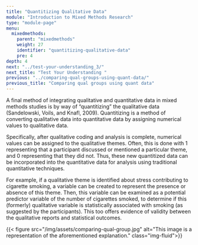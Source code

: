 ```yaml
---
title: "Quantitizing Qualitative Data"
module: "Introduction to Mixed Methods Research"
type: "module-page"
menu:
  mixedmethods:
    parent: "mixedmethods"
    weight: 27
    identifier: "quantitizing-qualitative-data"
    pre: 4
depth: 4
next: "../test-your-understanding_3/"
next_title: "Test Your Understanding "
previous: "../comparing-qual-groups-using-quant-data/"
previous_title: "Comparing qual groups using quant data"
---
```


A final method of integrating qualitative and quantitative data in mixed methods studies is by way of “quantitizing” the qualitative data (Sandelowski, Voils, and Knafl, 2009).  Quantitizing is a method of converting qualitative data into quantitative data by assigning numerical values to qualitative data.

Specifically, after qualitative coding and analysis is complete, numerical values can be assigned to the qualitative themes. Often, this is done with 1 representing that a participant discussed or mentioned a particular theme, and 0 representing that they did not.  Thus, these new quantitized data can be incorporated into the quantitative data for analysis using traditional quantitative techniques.

For example, if a qualitative theme is identified about stress contributing to cigarette smoking, a variable can be created to represent the presence or absence of this theme. Then, this variable can be examined as a potential predictor variable of the number of cigarettes smoked, to determine if this (formerly) qualitative variable is statistically associated with smoking (as suggested by the participants).  This too offers evidence of validity between the qualitative reports and statistical outcomes.

{{< figure src="/img/assets/comparing-qual-group.jpg" alt="This image is a representation of the aforementioned explanation." class="img-fluid">}}
